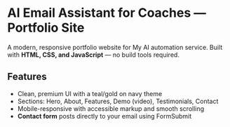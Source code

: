 # AI Email Assistant for Coaches — Portfolio Site

A modern, responsive portfolio website for My AI automation service. Built with **HTML, CSS, and JavaScript** — no build tools required.

## Features
- Clean, premium UI with a teal/gold on navy theme
- Sections: Hero, About, Features, Demo (video), Testimonials, Contact
- Mobile-responsive with accessible markup and smooth scrolling
- **Contact form** posts directly to your email using FormSubmit


